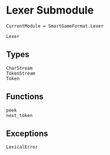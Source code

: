 # Lexer Submodule

```@meta
CurrentModule = SmartGameFormat.Lexer
```

```@docs
Lexer
```

## Types

```@docs
CharStream
TokenStream
Token
```

## Functions

```@docs
peek
next_token
```

## Exceptions

```@docs
LexicalError
```
